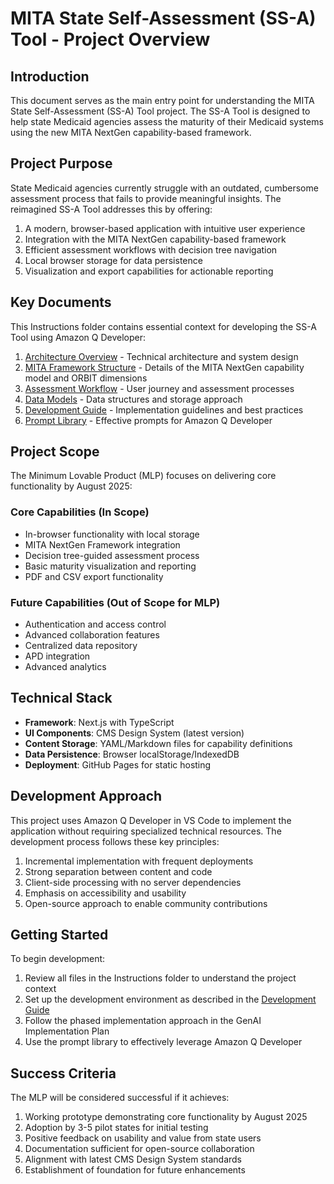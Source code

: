 # MITA State Self-Assessment (SS-A) Tool - Project Overview

## Introduction

This document serves as the main entry point for understanding the MITA State Self-Assessment (SS-A) Tool project. The SS-A Tool is designed to help state Medicaid agencies assess the maturity of their Medicaid systems using the new MITA NextGen capability-based framework.

## Project Purpose

State Medicaid agencies currently struggle with an outdated, cumbersome assessment process that fails to provide meaningful insights. The reimagined SS-A Tool addresses this by offering:

1. A modern, browser-based application with intuitive user experience
2. Integration with the MITA NextGen capability-based framework
3. Efficient assessment workflows with decision tree navigation
4. Local browser storage for data persistence
5. Visualization and export capabilities for actionable reporting

## Key Documents

This Instructions folder contains essential context for developing the SS-A Tool using Amazon Q Developer:

1. [Architecture Overview](architecture.md) - Technical architecture and system design
2. [MITA Framework Structure](mita_framework.md) - Details of the MITA NextGen capability model and ORBIT dimensions
3. [Assessment Workflow](assessment_workflow.md) - User journey and assessment processes
4. [Data Models](data_models.md) - Data structures and storage approach
5. [Development Guide](development_guide.md) - Implementation guidelines and best practices
6. [Prompt Library](prompt_library.md) - Effective prompts for Amazon Q Developer

## Project Scope

The Minimum Lovable Product (MLP) focuses on delivering core functionality by August 2025:

### Core Capabilities (In Scope)

* In-browser functionality with local storage
* MITA NextGen Framework integration
* Decision tree-guided assessment process
* Basic maturity visualization and reporting
* PDF and CSV export functionality

### Future Capabilities (Out of Scope for MLP)

* Authentication and access control
* Advanced collaboration features
* Centralized data repository
* APD integration
* Advanced analytics

## Technical Stack

* **Framework**: Next.js with TypeScript
* **UI Components**: CMS Design System (latest version)
* **Content Storage**: YAML/Markdown files for capability definitions
* **Data Persistence**: Browser localStorage/IndexedDB
* **Deployment**: GitHub Pages for static hosting

## Development Approach

This project uses Amazon Q Developer in VS Code to implement the application without requiring specialized technical resources. The development process follows these key principles:

1. Incremental implementation with frequent deployments
2. Strong separation between content and code
3. Client-side processing with no server dependencies
4. Emphasis on accessibility and usability
5. Open-source approach to enable community contributions

## Getting Started

To begin development:

1. Review all files in the Instructions folder to understand the project context
2. Set up the development environment as described in the [Development Guide](development_guide.md)
3. Follow the phased implementation approach in the GenAI Implementation Plan
4. Use the prompt library to effectively leverage Amazon Q Developer

## Success Criteria

The MLP will be considered successful if it achieves:

1. Working prototype demonstrating core functionality by August 2025
2. Adoption by 3-5 pilot states for initial testing
3. Positive feedback on usability and value from state users
4. Documentation sufficient for open-source collaboration
5. Alignment with latest CMS Design System standards
6. Establishment of foundation for future enhancements

